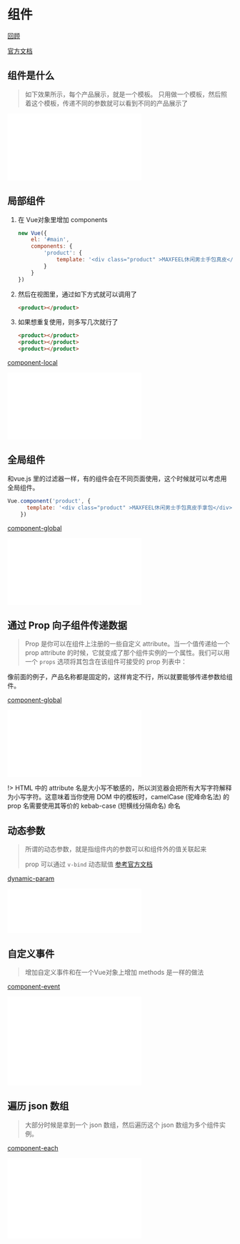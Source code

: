 # 组件

[回顾](https://cloudlandboy.github.io/myNote/#/frontend/vue/start?id=%e7%bb%84%e4%bb%b6%e5%8c%96)

[官方文档](https://cn.vuejs.org/v2/guide/components-registration.html)

## 组件是什么

> 如下效果所示，每个产品展示，就是一个模板。 只用做一个模板，然后照着这个模板，传递不同的参数就可以看到不同的产品展示了
>

<iframe scrolling="0" frameborder="0" src="frontend/vue/code/component-view.html" height="150px"></iframe>



## 局部组件

1. 在 Vue对象里增加 components

   ```javascript
   new Vue({
       el: '#main',
       components: {
           'product': {
               template: '<div class="product" >MAXFEEL休闲男士手包真皮</div>'
           }
       }
   })
   ```

   

2. 然后在视图里，通过如下方式就可以调用了

   ```html
   <product></product>
   ```

3. 如果想重复使用，则多写几次就行了

   ```html
   <product></product>
   <product></product>
   <product></product>
   ```



[component-local](../code/component-local.html ':include :type=code')

<iframe scrolling="0" frameborder="0" src="frontend/vue/code/component-local.html" height="150px"></iframe>



## 全局组件

和vue.js 里的过滤器一样，有的组件会在不同页面使用，这个时候就可以考虑用全局组件。

```js
Vue.component('product', {
	  template: '<div class="product" >MAXFEEL休闲男士手包真皮手拿包</div>'
	})
```

[component-global](../code/component-global.html ':include :type=code')

<iframe scrolling="0" frameborder="0" src="frontend/vue/code/component-global.html" height="150px"></iframe>



## 通过 Prop 向子组件传递数据

> Prop 是你可以在组件上注册的一些自定义 attribute。当一个值传递给一个 prop attribute 的时候，它就变成了那个组件实例的一个属性。我们可以用一个 `props` 选项将其包含在该组件可接受的 prop 列表中：

像前面的例子，产品名称都是固定的，这样肯定不行，所以就要能够传递参数给组件。

[component-global](../code/component-props.html ':include :type=code')

<iframe scrolling="0" frameborder="0" src="frontend/vue/code/component-props.html" height="150px"></iframe>

!>   HTML 中的 attribute 名是大小写不敏感的，所以浏览器会把所有大写字符解释为小写字符。这意味着当你使用 DOM 中的模板时，camelCase (驼峰命名法) 的 prop 名需要使用其等价的 kebab-case (短横线分隔命名) 命名



## 动态参数

> 所谓的动态参数，就是指组件内的参数可以和组件外的值关联起来
>
> prop 可以通过 `v-bind` 动态赋值 [参考官方文档](https://cn.vuejs.org/v2/guide/components-props.html#%E4%BC%A0%E9%80%92%E9%9D%99%E6%80%81%E6%88%96%E5%8A%A8%E6%80%81-Prop)

[dynamic-param](../code/dynamic-param.html ':include :type=code')

<iframe scrolling="0" frameborder="0" src="frontend/vue/code/dynamic-param.html" height="100px"></iframe>

## 自定义事件

> 增加自定义事件和在一个Vue对象上增加 methods 是一样的做法

[component-event](../code/component-event.html ':include :type=code')

<iframe scrolling="0" frameborder="0" src="frontend/vue/code/component-event.html" height="200px"></iframe>



## 遍历 json 数组

> 大部分时候是拿到一个 json 数组，然后遍历这个 json 数组为多个组件实例。

[component-each](../code/component-each.html ':include :type=code')

<iframe scrolling="0" frameborder="0" src="frontend/vue/code/component-each.html" height="180px"></iframe>

